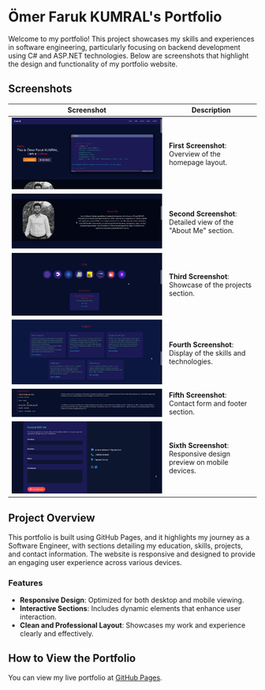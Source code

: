 # Ömer Faruk KUMRAL's Portfolio

Welcome to my portfolio! This project showcases my skills and experiences in software engineering, particularly focusing on backend development using C# and ASP.NET technologies. Below are screenshots that highlight the design and functionality of my portfolio website.

## Screenshots

| Screenshot               | Description               |
|--------------------------|---------------------------|
| ![First Screenshot](assets/screenshots/first.png) | **First Screenshot**: Overview of the homepage layout. |
| ![Second Screenshot](assets/screenshots/second.png) | **Second Screenshot**: Detailed view of the "About Me" section. |
| ![Third Screenshot](assets/screenshots/third.png) | **Third Screenshot**: Showcase of the projects section. |
| ![Fourth Screenshot](assets/screenshots/forth.png) | **Fourth Screenshot**: Display of the skills and technologies. |
| ![Fifth Screenshot](assets/screenshots/fiveth.png) | **Fifth Screenshot**: Contact form and footer section. |
| ![Sixth Screenshot](assets/screenshots/sixth.png) | **Sixth Screenshot**: Responsive design preview on mobile devices. |

## Project Overview

This portfolio is built using GitHub Pages, and it highlights my journey as a Software Engineer, with sections detailing my education, skills, projects, and contact information. The website is responsive and designed to provide an engaging user experience across various devices.

### Features

- **Responsive Design**: Optimized for both desktop and mobile viewing.
- **Interactive Sections**: Includes dynamic elements that enhance user interaction.
- **Clean and Professional Layout**: Showcases my work and experience clearly and effectively.

## How to View the Portfolio

You can view my live portfolio at [GitHub Pages](https://github.com/thekumral/your-portfolio-link).
